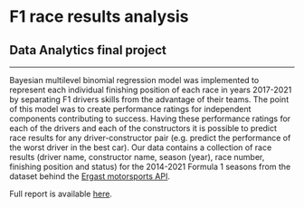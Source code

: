 # F1 race results analysis
## Data Analytics final project
---
Bayesian multilevel binomial regression model was implemented to represent each individual finishing position of each race in years 2017-2021 by separating F1 drivers skills from the advantage of their teams. The point of this model was to create performance ratings for independent components contributing to success. Having these performance ratings for each of the drivers and each of the constructors it is possible to predict race results for any driver-constructor pair (e.g. predict the performance of the worst driver in the best car).
Our data contains a collection of race results (driver name, constructor name, season (year), race number, finishing position and status) for the 2014-2021 Formula 1 seasons from the dataset behind the [Ergast motorsports API](http://ergast.com/mrd/).

Full report is available [here](https://github.com/KGolemo/f1-race-results-analysis/blob/main/ISZ_10_Gawęda_Golemo_Project_report.ipynb).

